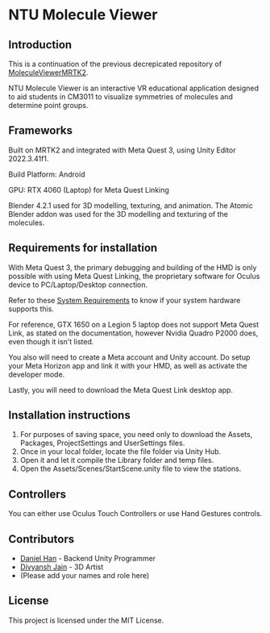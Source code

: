 # NTU Molecule Viewer
## Introduction
This is a continuation of the previous decrepicated repository of [MoleculeViewerMRTK2](https://github.com/Dhyt1111/MoleculeViewerMRTK2).

NTU Molecule Viewer is an interactive VR educational application designed to aid students in CM3011 to visualize symmetries of molecules and determine point groups.

## Frameworks
Built on MRTK2 and integrated with Meta Quest 3, using Unity Editor 2022.3.41f1.

Build Platform: Android

GPU: RTX 4060 (Laptop) for Meta Quest Linking

Blender 4.2.1 used for 3D modelling, texturing, and animation. The Atomic Blender addon was used for the 3D modelling and texturing of the molecules.

## Requirements for installation
With Meta Quest 3, the primary debugging and building of the HMD is only possible with using Meta Quest Linking, the proprietary software for Oculus device to PC/Laptop/Desktop connection. 

Refer to these [System Requirements](https://www.meta.com/help/quest/articles/headsets-and-accessories/oculus-link/requirements-quest-link/) to know if your system hardware supports this. 

For reference, GTX 1650 on a Legion 5 laptop does not support Meta Quest Link, as stated on the documentation, however Nvidia Quadro P2000 does, even though it isn't listed.

You also will need to create a Meta account and Unity account. Do setup your Meta Horizon app and link it with your HMD, as well as activate the developer mode.

Lastly, you will need to download the Meta Quest Link desktop app. 

## Installation instructions
1) For purposes of saving space, you need only to download the Assets, Packages, ProjectSettings and UserSettings files.
2) Once in your local folder, locate the file folder via Unity Hub.
3) Open it and let it compile the Library folder and temp files.
4) Open the Assets/Scenes/StartScene.unity file to view the stations.

## Controllers
You can either use Oculus Touch Controllers or use Hand Gestures controls.

## Contributors
- [Daniel Han](https://github.com/Dhyt1111) - Backend Unity Programmer
- [Divyansh Jain](https://github.com/Divyansh0987) - 3D Artist
- (Please add your names and role here)

## License
This project is licensed under the MIT License.
